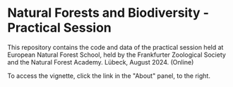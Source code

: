 # Natural Forests and Biodiversity - Practical Session
This repository contains the code and data of the practical session held at European Natural Forest School, held by the Frankfurter Zoological Society and the Natural Forest Academy. Lübeck, August 2024.  (Online)

To access the vignette, click the link in the "About" panel, to the right. 
